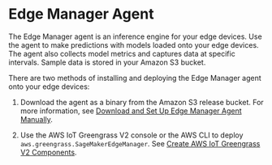 # Edge Manager Agent<a name="edge-device-fleet-about"></a>

The Edge Manager agent is an inference engine for your edge devices\. Use the agent to make predictions with models loaded onto your edge devices\. The agent also collects model metrics and captures data at specific intervals\. Sample data is stored in your Amazon S3 bucket\.

There are two methods of installing and deploying the Edge Manager agent onto your edge devices:

1. Download the agent as a binary from the Amazon S3 release bucket\. For more information, see [Download and Set Up Edge Manager Agent Manually](edge-device-fleet-manual.md)\.

1. Use the AWS IoT Greengrass V2 console or the AWS CLI to deploy `aws.greengrass.SageMakerEdgeManager`\. See [Create AWS IoT Greengrass V2 Components](edge-greengrass-custom-component.md)\.